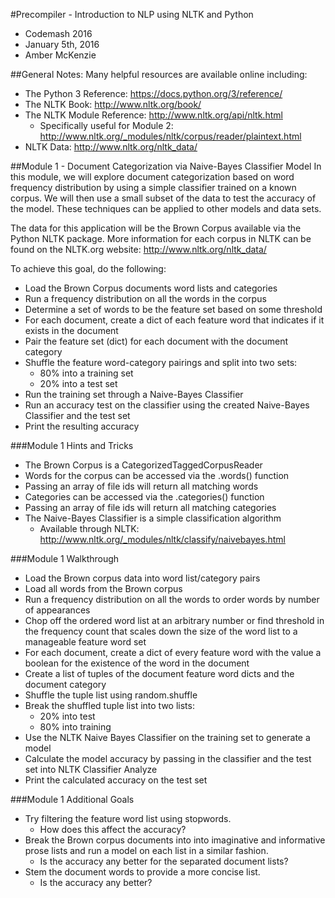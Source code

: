 #Precompiler - Introduction to NLP using NLTK and Python
- Codemash 2016
- January 5th, 2016
- Amber McKenzie

##General Notes:
Many helpful resources are available online including:
- The Python 3 Reference: https://docs.python.org/3/reference/
- The NLTK Book: http://www.nltk.org/book/
- The NLTK Module Reference: http://www.nltk.org/api/nltk.html
  - Specifically useful for Module 2: http://www.nltk.org/_modules/nltk/corpus/reader/plaintext.html
- NLTK Data: http://www.nltk.org/nltk_data/

##Module 1 - Document Categorization via Naive-Bayes Classifier Model
In this module, we will explore document categorization based on word frequency distribution by using a simple classifier trained on a known corpus. We will then use a small subset of the data to test the accuracy of the model.  These techniques can be applied to other models and data sets.

The data for this application will be the Brown Corpus available via the Python NLTK package.  More information for each corpus in NLTK can be found on the NLTK.org website:
http://www.nltk.org/nltk_data/

To achieve this goal, do the following:
- Load the Brown Corpus documents word lists and categories
- Run a frequency distribution on all the words in the corpus
- Determine a set of words to be the feature set based on some threshold
- For each document, create a dict of each feature word that indicates if it exists in the document
- Pair the feature set (dict) for each document with the document category
- Shuffle the feature word-category pairings and split into two sets:
  - 80% into a training set
  - 20% into a test set
- Run the training set through a Naive-Bayes Classifier
- Run an accuracy test on the classifier using the created Naive-Bayes Classifier and the test set
- Print the resulting accuracy

###Module 1 Hints and Tricks
- The Brown Corpus is a CategorizedTaggedCorpusReader
- Words for the corpus can be accessed via the .words() function
- Passing an array of file ids will return all matching words
- Categories can be accessed via the .categories() function
- Passing an array of file ids will return all matching categories
- The Naive-Bayes Classifier is a simple classification algorithm
  - Available through NLTK: http://www.nltk.org/_modules/nltk/classify/naivebayes.html

###Module 1 Walkthrough
- Load the Brown corpus data into word list/category pairs
- Load all words from the Brown corpus
- Run a frequency distribution on all the words to order words by number of appearances
- Chop off the ordered word list at an arbitrary number or find threshold in the frequency count that scales down the size of the word list to a manageable feature word set
- For each document, create a dict of every feature word with the value a boolean for the existence of the word in the document
- Create a list of tuples of the document feature word dicts and the document category
- Shuffle the tuple list using random.shuffle
- Break the shuffled tuple list into two lists: 
  - 20% into test 
  - 80% into training
- Use the NLTK Naive Bayes Classifier on the training set to generate a model
- Calculate the model accuracy by passing in the classifier and the test set into NLTK Classifier Analyze
- Print the calculated accuracy on the test set

###Module 1 Additional Goals
- Try filtering the feature word list using stopwords.  
  - How does this affect the accuracy?
- Break the Brown corpus documents into into imaginative and informative prose lists and run a model on each list in a similar fashion.
  - Is the accuracy any better for the separated document lists?
- Stem the document words to provide a more concise list. 
  - Is the accuracy any better?
